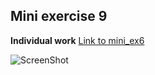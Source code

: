 ## Mini exercise 9

**Individual work**
[Link to mini_ex6](https://github.com/sarapoulsen/Mini_ex/tree/master/mini_ex6)

![ScreenShot](https://github.com/sarapoulsen/Mini_ex/blob/master/mini_ex6/Sk%C3%A6rmbillede%202018-03-18%20kl.%2013.55.35.png)
